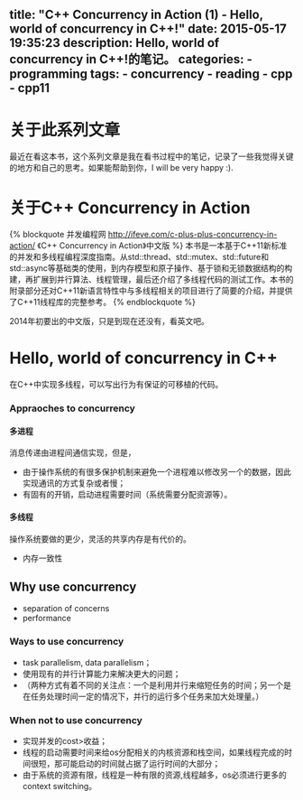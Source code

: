 title: "C++ Concurrency in Action (1) - Hello, world of concurrency in C++!"
date: 2015-05-17 19:35:23
description: Hello, world of concurrency in C++!的笔记。
categories:
    - programming
tags:
    - concurrency
    - reading
    - cpp
    - cpp11
---

# 关于此系列文章

最近在看这本书，这个系列文章是我在看书过程中的笔记，记录了一些我觉得关键的地方和自己的思考。如果能帮助到你，I will be very happy :).

# 关于C++ Concurrency in Action

{% blockquote 并发编程网 http://ifeve.com/c-plus-plus-concurrency-in-action/ 《C++ Concurrency in Action》中文版 %}
本书是一本基于C++11新标准的并发和多线程编程深度指南。从std::thread、std::mutex、std::future和std::async等基础类的使用，到内存模型和原子操作、基于锁和无锁数据结构的构建，再扩展到并行算法、线程管理，最后还介绍了多线程代码的测试工作。本书的附录部分还对C++11新语言特性中与多线程相关的项目进行了简要的介绍，并提供了C++11线程库的完整参考。
{% endblockquote %}

2014年初要出的中文版，只是到现在还没有，看英文吧。

# Hello, world of concurrency in C++

在C++中实现多线程，可以写出行为有保证的可移植的代码。

### Appraoches to concurrency

#### 多进程

消息传递由进程间通信实现，但是，

* 由于操作系统的有很多保护机制来避免一个进程难以修改另一个的数据，因此实现通讯的方式复杂或者慢；
* 有固有的开销，启动进程需要时间（系统需要分配资源等）。

#### 多线程

操作系统要做的更少，灵活的共享内存是有代价的。

* 内存一致性

## Why use concurrency

* separation of concerns
* performance

### Ways to use concurrency

* task parallelism, data parallelism；
* 使用现有的并行计算能力来解决更大的问题；
* （两种方式有着不同的关注点：一个是利用并行来缩短任务的时间；另一个是在任务处理时间一定的情况下，并行的运行多个任务来加大处理量。）

### When not to use concurrency

* 实现并发的cost>收益；
* 线程的启动需要时间来给os分配相关的内核资源和栈空间，如果线程完成的时间很短，那可能启动的时间就占据了运行时间的大部分；
* 由于系统的资源有限，线程是一种有限的资源,线程越多，os必须进行更多的context switching。
